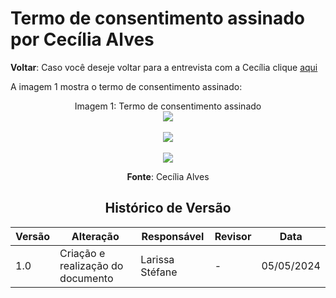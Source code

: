 # Termo de consentimento assinado por Cecília Alves 

**Voltar**: Caso você deseje voltar para a entrevista com a Cecília clique [aqui]()

A imagem 1 mostra o termo de consentimento assinado:

  <div align="center">
    Imagem 1: Termo de consentimento assinado
    <br>
    <img src="https://raw.githubusercontent.com/Interacao-Humano-Computador/2024.1-SIGAA/main/docs/Midia/TermosPNJ/TermoCec%C3%ADlia/termoCec%C3%ADlia_page-0001.jpg">

 <div align="center">
    <br>
    <img src="https://raw.githubusercontent.com/Interacao-Humano-Computador/2024.1-SIGAA/main/docs/Midia/TermosPNJ/TermoCec%C3%ADlia/termoCec%C3%ADlia_page-0002.jpg">

 <div align="center">
    <br>
    <img src="https://raw.githubusercontent.com/Interacao-Humano-Computador/2024.1-SIGAA/main/docs/Midia/TermosPNJ/TermoCec%C3%ADlia/termoCec%C3%ADlia_page-0003.jpg">



**Fonte**: Cecília Alves

## Histórico de Versão

| Versão | Alteração                         | Responsável     | Revisor         | Data       |
| ------ | --------------------------------- | --------------- | --------------- | ---------- |
| 1.0    | Criação e realização do documento | Larissa Stéfane | - | 05/05/2024 |
